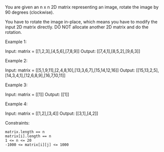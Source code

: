 You are given an n x n 2D matrix representing an image, rotate the image by 90 degrees (clockwise).

You have to rotate the image in-place, which means you have to modify the input 2D matrix directly. DO NOT allocate another 2D matrix and do the rotation.

 

Example 1:

Input: matrix = [[1,2,3],[4,5,6],[7,8,9]]
Output: [[7,4,1],[8,5,2],[9,6,3]]

Example 2:

Input: matrix = [[5,1,9,11],[2,4,8,10],[13,3,6,7],[15,14,12,16]]
Output: [[15,13,2,5],[14,3,4,1],[12,6,8,9],[16,7,10,11]]

Example 3:

Input: matrix = [[1]]
Output: [[1]]

Example 4:

Input: matrix = [[1,2],[3,4]]
Output: [[3,1],[4,2]]

 

Constraints:

    matrix.length == n
    matrix[i].length == n
    1 <= n <= 20
    -1000 <= matrix[i][j] <= 1000

